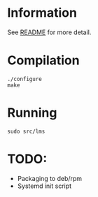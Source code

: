 # Information

See [README](./README) for more detail.


# Compilation

```
./configure
make
```

# Running
```
sudo src/lms
```

# TODO:
- Packaging to deb/rpm
- Systemd init script
